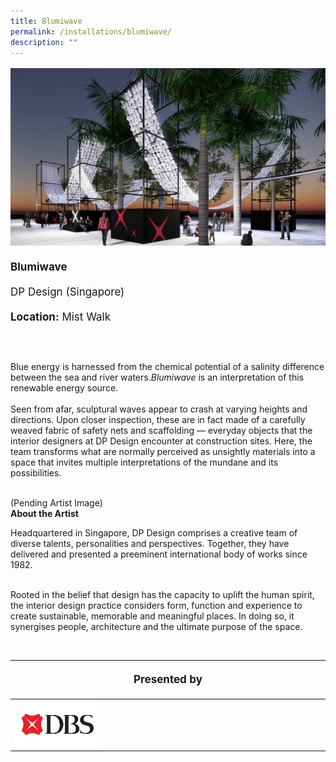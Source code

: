 ```yaml
---
title: Blumiwave
permalink: /installations/blumiwave/
description: ""
---
```

<p style="font-size:17px; line-height:40px">
	
<img src="/images/Installations/blumiwave.jpg">
<b>Blumiwave</b><br>
DP Design (Singapore)<br>
<b>Location:</b> Mist Walk

<br><br>
Blue energy is harnessed from the chemical potential of a salinity difference between the sea and river waters.<i>Blumiwave</i> is an interpretation of this renewable energy source.
<br><br>
Seen from afar, sculptural waves appear to crash at varying heights and directions. Upon closer inspection, these are in fact made of a carefully weaved fabric of safety nets and scaffolding — everyday objects that the interior designers at DP Design encounter at construction sites. Here, the team transforms what are normally perceived as unsightly materials into a space that invites multiple interpretations of the mundane and its possibilities.
<br><br>

<img src="">(Pending Artist Image)
<br>
<b>About the Artist</b><br>
	
Headquartered in Singapore, DP Design comprises a creative team of diverse talents, personalities and perspectives. Together, they have delivered and presented a preeminent international body of works since 1982.<br><br>

Rooted in the belief that design has the capacity to uplift the human spirit, the interior design practice considers form, function and experience to create sustainable, memorable and meaningful places. In doing so, it synergises people, architecture and the ultimate purpose of the space.</p>
<br>
<table style="width:100%">
<thead><tr><th colspan="4"><p style="font-size: 17px; line-height: 20px">Presented by</p></th>
	</tr></thead>
	<tbody>
		<tr>
			<td style="width:30%"><a href="https://www.dbs.com/livemore/index.html" target="_blank"><img src="/images/About/Sponsor%20Acknowledgement/dbs_resized%20web%20version.png" align="left"></a></td>
			<td style="width:70%"></td>
		</tr>
	</tbody>
</table>